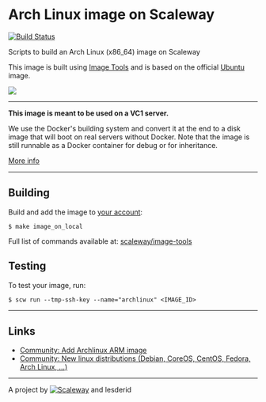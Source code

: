 # Arch Linux image on Scaleway

[![Build Status](https://travis-ci.org/lesderid/image-archlinux.svg?branch=master)](https://travis-ci.org/lesderid/image-archlinux)

Scripts to build an Arch Linux (x86_64) image on Scaleway

This image is built using [Image Tools](https://github.com/scaleway/image-tools) and is based on the official [Ubuntu](https://github.com/scaleway/image-ubuntu) image.

![](https://d11xdyzr0div58.cloudfront.net/static/logos/archlinux-logo-dark-scalable.518881f04ca9.svg)

---

**This image is meant to be used on a VC1 server.**

We use the Docker's building system and convert it at the end to a disk image that will boot on real servers without Docker. Note that the image is still runnable as a Docker container for debug or for inheritance.

[More info](https://github.com/scaleway/image-tools#docker-based-builder)

---

## Building

Build and add the image to [your account](https://cloud.scaleway.com/#/images):

    $ make image_on_local
    
Full list of commands available at: [scaleway/image-tools](https://github.com/scaleway/image-tools/#commands)

## Testing
    
To test your image, run:

    $ scw run --tmp-ssh-key --name="archlinux" <IMAGE_ID>

---

## Links

- [Community: Add Archlinux ARM image](https://community.cloud.online.net/t/need-feedback-add-arch-linux-arm-image/243?u=manfred)
- [Community: New linux distributions (Debian, CoreOS, CentOS, Fedora, Arch Linux, ...)](https://community.cloud.online.net/t/official-new-linux-distributions-debian-coreos-centos-fedora-arch-linux/229?u=manfred)

---

A project by [![Scaleway](https://avatars1.githubusercontent.com/u/5185491?v=3&s=42)](https://www.scaleway.com/) and lesderid

